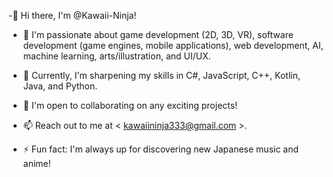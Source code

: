 -👋 Hi there, I'm @Kawaii-Ninja!

- 👀 I'm passionate about game development (2D, 3D, VR), software development (game engines, mobile applications), web development, AI, machine learning, arts/illustration, and UI/UX.

- 🌱 Currently, I'm sharpening my skills in C#, JavaScript, C++, Kotlin, Java, and Python.

- 💞️ I'm open to collaborating on any exciting projects!

- 📫 Reach out to me at < kawaiininja333@gmail.com >.

- ⚡ Fun fact: I'm always up for discovering new Japanese music and anime! 

<!---
Kawaii-Ninja/Kawaii-Ninja is a ✨ special ✨ repository because its `README.md` (this file) appears on your GitHub profile.
You can click the Preview link to take a look at your changes.
--->
